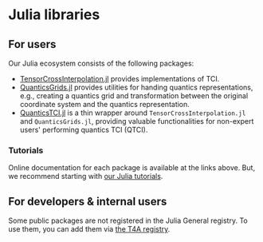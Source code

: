 # Julia libraries

## For users
Our Julia ecosystem consists of the following packages:

* [TensorCrossInterpolation.jl](https://github.com/tensor4all/TensorCrossInterpolation.jl) provides implementations of TCI.
* [QuanticsGrids.jl](https://github.com/tensor4all/QuanticsGrids.jl) provides utilities for handing quantics representations, e.g., creating a quantics grid and transformation between the original coordinate system and the quantics representation.
* [QuanticsTCI.jl](https://github.com/tensor4all/QuanticsTCI.jl) is a thin wrapper around `TensorCrossInterpolation.jl` and `QuanticsGrids.jl`, providing valuable functionalities for non-expert users' performing quantics TCI (QTCI).

### Tutorials
Online documentation for each package is available at the links above.
But, we recommend starting with [our Julia tutorials](/juliatutorials/index.html).

## For developers & internal users
Some public packages are not registered in the Julia General registry.
To use them, you can add them via [the T4A registry](https://github.com/tensor4all/T4ARegistry).
